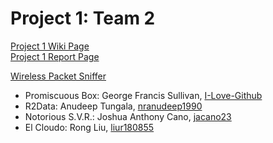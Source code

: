 Project 1: Team 2
=================

[Project 1 Wiki Page](https://github.com/CourseReps/ECEN489-Spring2015/wiki/Project-1-Team-2)  
[Project 1 Report Page](https://github.com/CourseReps/ECEN489-Spring2015/wiki/Project-1-Team-2-Report)  
  
[Wireless Packet Sniffer](https://github.com/CourseReps/ECEN489-Spring2015/tree/master/Project1/Team2/PromiscuousBox)

* Promiscuous Box: George Francis Sullivan, [I-Love-Github](https://github.com/I-Love-Github)
* R2Data: Anudeep Tungala, [nranudeep1990](https://github.com/nranudeep1990)
* Notorious S.V.R.: Joshua Anthony Cano, [jacano23](https://github.com/jacano23)
* El Cloudo: Rong Liu, [liur180855](https://github.com/liur180855)


